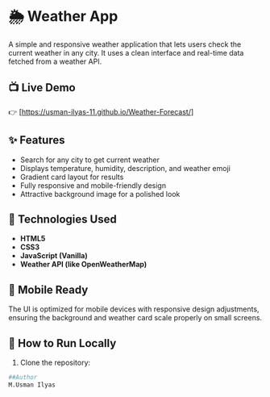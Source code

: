 # 🌦️ Weather App

A simple and responsive weather application that lets users check the current weather in any city. It uses a clean interface and real-time data fetched from a weather API.

## 📺 Live Demo

👉 [https://usman-ilyas-11.github.io/Weather-Forecast/]

## ✨ Features

- Search for any city to get current weather
- Displays temperature, humidity, description, and weather emoji
- Gradient card layout for results
- Fully responsive and mobile-friendly design
- Attractive background image for a polished look

## 🧰 Technologies Used

- **HTML5**
- **CSS3**
- **JavaScript (Vanilla)**
- **Weather API (like OpenWeatherMap)**

## 📱 Mobile Ready

The UI is optimized for mobile devices with responsive design adjustments, ensuring the background and weather card scale properly on small screens.

## 🚀 How to Run Locally

1. Clone the repository:
```bash
##Author
M.Usman Ilyas

